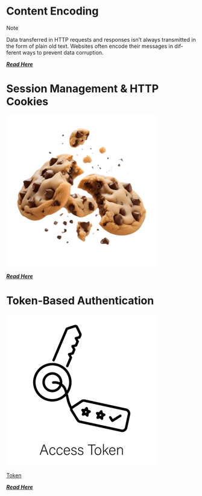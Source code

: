 
# Content Encoding

> [!Note] 
> Data transferred in HTTP requests and responses isn’t always transmitted
in the form of plain old text. Websites often encode their messages in dif-
ferent ways to prevent data corruption. 

***[Read Here](Content_Encoding.md)***



# Session Management & HTTP Cookies
<img src="../../../photos/Categories/Web%20Basics/Web%20Basics%201/Cookies.png" width="400"> 

[***Read Here***](Session_Management_and_HTTP_Cookies.md)


# Token-Based Authentication


<img src="../../../photos/Categories/Web%20Basics/Web%20Basics%201/Token.png" width="400"> 

[Token]()

[***Read Here***](Token-Based_Authentication.md)
